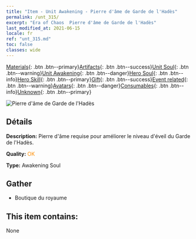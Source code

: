 ```yaml
---
title: "Item - Unit Awakening - Pierre d'âme de Garde de l'Hadès"
permalink: /unt_315/
excerpt: "Era of Chaos  Pierre d'âme de Garde de l'Hadès"
last_modified_at: 2021-06-15
locale: fr
ref: "unt_315.md"
toc: false
classes: wide
---
```

 [Materials](/ItemsFR/){: .btn .btn--primary}[Artifacts](/ItemsFR/Artifacts/){: .btn .btn--success}[Unit Soul](/ItemsFR/UnitSoul/){: .btn .btn--warning}[Unit Awakening](/ItemsFR/UnitAwakening/){: .btn .btn--danger}[Hero Soul](/ItemsFR/HeroSoul/){: .btn .btn--info}[Hero Skill](/ItemsFR/HeroSkill/){: .btn .btn--primary}[Gift](/ItemsFR/Gift/){: .btn .btn--success}[Event related](/ItemsFR/Events/){: .btn .btn--warning}[Avatars](/ItemsFR/Avatars/){: .btn .btn--danger}[Consumables](/ItemsFR/Consumables/){: .btn .btn--info}[Unknown](/ItemsFR/Unknown/){: .btn .btn--primary}

 ![Pierre d'âme de Garde de l'Hadès](/images/u/tia_changjiaoemo.jpg)

## Détails
 **Description:** Pierre d'âme requise pour améliorer le niveau d'éveil du Garde de l'Hadès.

 **Quality:** <span style="color: #FF8C00">OK</span>

 **Type:** Awakening Soul

## Gather

*    Boutique du royaume 

## This item contains:

  None

